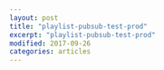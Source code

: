 ```yaml
---
layout: post
title: "playlist-pubsub-test-prod"
excerpt: "playlist-pubsub-test-prod"
modified: 2017-09-26
categories: articles
---
```


<div class="apester-media" data-token="5f3d01c1124507b92635d2ab" data-context="true" data-tags="" data-fallback="true" height="350"></div><script async src="https://static.apester.com/js/sdk/latest/apester-sdk.js"></script>

